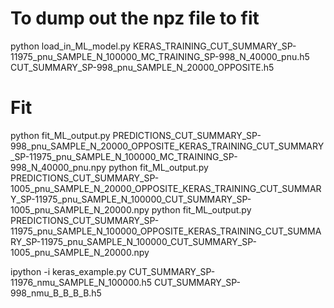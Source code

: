
# To dump out the npz file to fit
python load_in_ML_model.py KERAS_TRAINING_CUT_SUMMARY_SP-11975_pnu_SAMPLE_N_100000_MC_TRAINING_SP-998_N_40000_pnu.h5 CUT_SUMMARY_SP-998_pnu_SAMPLE_N_20000_OPPOSITE.h5

# Fit
python fit_ML_output.py PREDICTIONS_CUT_SUMMARY_SP-998_pnu_SAMPLE_N_20000_OPPOSITE_KERAS_TRAINING_CUT_SUMMARY_SP-11975_pnu_SAMPLE_N_100000_MC_TRAINING_SP-998_N_40000_pnu.npy
python fit_ML_output.py PREDICTIONS_CUT_SUMMARY_SP-1005_pnu_SAMPLE_N_20000_OPPOSITE_KERAS_TRAINING_CUT_SUMMARY_SP-11975_pnu_SAMPLE_N_100000_CUT_SUMMARY_SP-1005_pnu_SAMPLE_N_20000.npy
python fit_ML_output.py PREDICTIONS_CUT_SUMMARY_SP-11975_pnu_SAMPLE_N_100000_OPPOSITE_KERAS_TRAINING_CUT_SUMMARY_SP-11975_pnu_SAMPLE_N_100000_CUT_SUMMARY_SP-1005_pnu_SAMPLE_N_20000.npy


ipython -i keras_example.py CUT_SUMMARY_SP-11976_nmu_SAMPLE_N_100000.h5 CUT_SUMMARY_SP-998_nmu_B_B_B_B.h5
